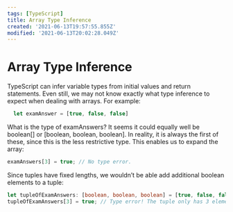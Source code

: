 ```yaml
---
tags: [TypeScript]
title: Array Type Inference
created: '2021-06-13T19:57:55.855Z'
modified: '2021-06-13T20:02:28.049Z'
---
```


# Array Type Inference
<p>
TypeScript can infer variable types from initial values and return statements. Even still, we may not know exactly what type inference to expect when dealing with arrays. For example: </p>


```ts
  let examAnswer = [true, false, false]
```

<p>What is the type of examAnswers? It seems it could equally well be boolean[] or [boolean, boolean, boolean]. In reality, it is always the first of these, since this is the less restrictive type. This enables us to expand the array:</p>

```ts
examAnswers[3] = true; // No type error.
```

<p>Since tuples have fixed lengths, we wouldn’t be able add additional boolean elements to a tuple:</p>

```ts
let tupleOfExamAnswers: [boolean, boolean, boolean] = [true, false, false];
tupleOfExamAnswers[3] = true; // Type error! The tuple only has 3 elements.
```